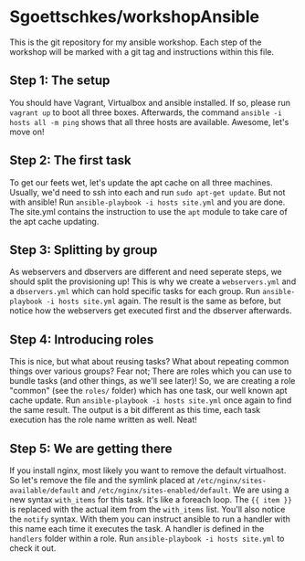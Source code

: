 Sgoettschkes/workshopAnsible
============================

This is the git repository for my ansible workshop. Each step of the workshop will be marked with a git tag and instructions within this file.

## Step 1: The setup

You should have Vagrant, Virtualbox and ansible installed. If so, please run `vagrant up` to boot all three boxes. Afterwards, the command `ansible -i hosts all -m ping` shows that all three hosts are available. Awesome, let's move on!

## Step 2: The first task

To get our feets wet, let's update the apt cache on all three machines. Usually, we'd need to ssh into each and run `sudo apt-get update`. But not with ansible! Run `ansible-playbook -i hosts site.yml` and you are done. The site.yml contains the instruction to use the `apt` module to take care of the apt cache updating.

## Step 3: Splitting by group

As webservers and dbservers are different and need seperate steps, we should split the provisioning up! This is why we create a `webservers.yml` and a `dbservers.yml` which can hold specific tasks for each group. Run `ansible-playbook -i hosts site.yml` again. The result is the same as before, but notice how the webservers get executed first and the dbserver afterwards.

## Step 4: Introducing roles

This is nice, but what about reusing tasks? What about repeating common things over various groups? Fear not; There are roles which you can use to bundle tasks (and other things, as we'll see later)! So, we are creating a role "common" (see the `roles/` folder) which has one task, our well known apt cache update. Run `ansible-playbook -i hosts site.yml` once again to find the same result. The output is a bit different as this time, each task execution has the role name written as well. Neat!

## Step 5: We are getting there

If you install nginx, most likely you want to remove the default virtualhost. So let's remove the file and the symlink placed at `/etc/nginx/sites-available/default` and `/etc/nginx/sites-enabled/default`. We are using a new syntax `with_items` for this task. It's like a foreach loop. The `{{ item }}` is replaced with the actual item from the `with_items` list. You'll also notice the `notify` syntax. With them you can instruct ansible to run a handler with this name each time it executes the task. A handler is defined in the `handlers` folder within a role. Run `ansible-playbook -i hosts site.yml` to check it out.
